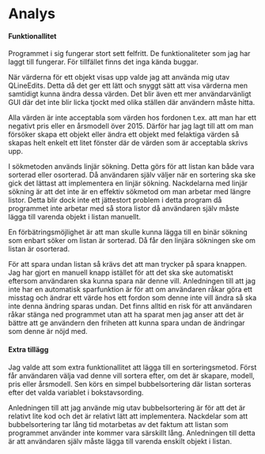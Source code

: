 # Analys

#### Funktionallitet
Programmet i sig fungerar stort sett felfritt. De funktionaliteter som jag har laggt till fungerar.
För tillfället finns det inga kända buggar.

När värderna för ett objekt visas upp valde jag att använda mig utav QLineEdits. Detta då det ger 
ett lätt och snyggt sätt att visa värderna men samtidigt kunna ändra dessa värden. Det blir även
ett mer användarvänligt GUI där det inte blir licka tjockt med olika ställen där användern måste hitta.

Alla värden är inte acceptabla som värden hos fordonen t.ex. att man har ett negativt pris eller en 
årsmodell över 2015. Därför har jag lagt till att om man försöker skapa ett objekt eller ändra ett objekt 
med felaktiga värden så skapas helt enkelt ett litet fönster där de värden som är acceptabla skrivs upp.  

I sökmetoden används linjär sökning. Detta görs för att listan kan både vara sorterad eller osorterad.
Då användaren själv väljer när en sortering ska ske gick det lättast att implementera en linjär sökning.
Nackdelarna med linjär sökning är att det inte är en effektiv sökmetod om man arbetar med längre listor.
Detta blir dock inte ett jättestort problem i detta program då programmet inte arbetar med så stora listor 
då användaren själv måste lägga till varenda objekt i listan manuellt. 

En förbätringsmöjlighet är att man skulle kunna lägga till en binär sökning som enbart söker om listan 
är sorterad. Då får den linjära sökningen ske om listan är osorterad.

För att spara undan listan så krävs det att man trycker på spara knappen. Jag har gjort en manuell knapp 
istället för att det ska ske automatiskt eftersom användaren ska kunna spara när denne vill.
Anledningen till att jag inte har en automatisk sparfunktion är för att om användaren råkar göra ett misstag
och ändrar ett värde hos ett fordon som denne inte vill ändra så ska inte denna ändring sparas undan. 
Det finns alltid en risk för att användaren råkar stänga ned programmet utan att ha sparat men jag anser
att det är bättre att ge användern den friheten att kunna spara undan de ändringar som denne är nöjd med.


#### Extra tillägg
Jag valde att som extra funktionallitet att lägga till en sorteringsmetod. Först får användaren
välja vad denne vill sortera efter, om det är skapare, modell, pris eller årsmodell. Sen körs
en simpel bubbelsortering där listan sorteras efter det valda variablet i bokstavsording.

Anledningen till att jag använde mig utav bubbelsortering är för att det är relativt lite kod och 
det är relativt lätt att implementera. Nackdelar som att bubbelsortering tar lång tid motarbetas av det 
faktum att listan som programmet använder inte kommer vara särskillt lång. Anledningen till detta är att 
användaren själv måste lägga till varenda enskilt objekt i listan. 

